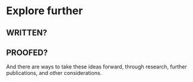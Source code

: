 # Explore further

## WRITTEN?
## PROOFED?

And there are ways to take these ideas forward, through research, further publications, and other considerations. 